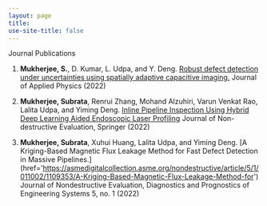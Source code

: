 ```yaml
---
layout: page
title: 
use-site-title: false
---
```


Journal Publications

1.  **Mukherjee, S.**, D. Kumar, L. Udpa, and Y. Deng. [Robust defect detection under uncertainties using spatially adaptive capacitive imaging.](https://aip.scitation.org/doi/full/10.1063/5.0088320) Journal of Applied Physics (2022)

2. **Mukherjee, Subrata**, Renrui Zhang, Mohand Alzuhiri, Varun Venkat Rao, Lalita Udpa, and Yiming Deng.  [Inline Pipeline Inspection Using Hybrid Deep Learning Aided Endoscopic Laser Profiling](https://link.springer.com/article/10.1007/s10921-022-00890-1) Journal of Non-destructive Evaluation, Springer (2022)

3. **Mukherjee, Subrata**, Xuhui Huang, Lalita Udpa, and Yiming Deng. [A Kriging-Based Magnetic Flux Leakage Method for Fast Defect Detection in Massive Pipelines.]
(href='https://asmedigitalcollection.asme.org/nondestructive/article/5/1/011002/1109353/A-Kriging-Based-Magnetic-Flux-Leakage-Method-for') Journal of Nondestructive Evaluation, Diagnostics and Prognostics of Engineering Systems 5, no. 1 (2022)


